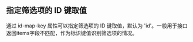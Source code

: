 ## 指定筛选项的 ID 键取值

通过 id-map-key 属性可以指定筛选项的 ID 键取值，默认为 'id'。一般用于接口返回items字段不匹配，作为标识键值识别筛选项的情况。

<preview path="../search-box/id-map-key.vue"></preview>
